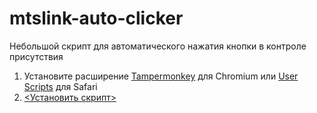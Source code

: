 # mtslink-auto-clicker
Небольшой скрипт для автоматического нажатия кнопки в контроле присутствия

1. Установите расширение [Tampermonkey](https://chromewebstore.google.com/detail/tampermonkey/dhdgffkkebhmkfjojejmpbldmpobfkfo?pli=1) для Chromium или [User Scripts](https://apps.apple.com/us/app/userscripts/id1463298887) для Safari
2. [<Установить скрипт>](https://github.com/Seljaie/mtslink-auto-clicker/raw/refs/heads/main/mtslink-auto-clicker.user.js)
